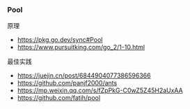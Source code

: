 ### Pool
原理
- https://pkg.go.dev/sync#Pool
- https://www.pursuitking.com/go_2/1-10.html

最佳实践
- https://juejin.cn/post/6844904077386596366
- https://github.com/panjf2000/ants
- https://mp.weixin.qq.com/s/fZpPkG-C0wZ5Z45H2aUxAA
- https://github.com/fatih/pool
